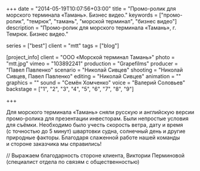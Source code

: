 +++
date = "2014-05-19T10:07:56+03:00"
title = "Промо-ролик для морского терминала «Тамань». Бизнес видео."
keywords = ["промо-ролик", "темрюк", "тамань", "морской терминал", "бизнес видео"]
description = "Промо-ролик для морского терминала «Тамань», г. Темрюк. Бизнес видео."

series = ["best"]
client = "mtt"
tags = ["blog"]

[project_info]
    client = "ООО «Морской терминал Тамань»"
    photo = "mtt.jpg"
    vimeo = "103892241"
    production = "Grapefilms"
    producer = "Павел Павленко"
    scenario = "Николай Сивцев"
    shooting = "Николай Сивцев, Павел Павленко"
    editing = "Николай Сивцев"
    animation = ""
    graphics = ""
    sound = "Семён Хомченко"
    voice = "Валерий Соловьев"
    backstage = ["1", "2", "3", "4", "5", "6", "7", "8", "9"]

+++

Для морского терминала &laquo;Тамань&raquo; сняли русскую и&nbsp;английскую версии промо-ролика для презентации инвесторам. Были непростые условия для съёмки. Необходимо было учесть скорость ветра, дату и&nbsp;время (с&nbsp;точностью до&nbsp;5&nbsp;минут) швартовки судна, солнечный день и&nbsp;другие природные факторы. Благодаря слаженной работе нашей команды и&nbsp;стороне заказчика мы&nbsp;справились!

// Выражаем благодарность стороне клиента, Виктории Перминовой (специалист отдела по&nbsp;связям с&nbsp;общественностью)